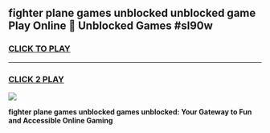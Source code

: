 
## fighter plane games unblocked unblocked game Play Online 👋 Unblocked Games #sl90w
<h3>
<a href="https://premium.freeplayer.one?title=fighter_plane_games_unblocked&ref=21F">CLICK TO PLAY</a></h3>
<hr>

<h3>
<a href="https://premium.freeplayer.one?title=fighter_plane_games_unblocked&ref=21F">CLICK 2 PLAY</a>
  
</h3>

<a href="https://premium.freeplayer.one?title=fighter_plane_games_unblocked&ref=21F/"><img src="https://clearcache.store/games.png"></a>


**fighter plane games unblocked games unblocked: Your Gateway to Fun and Accessible Online Gaming**
